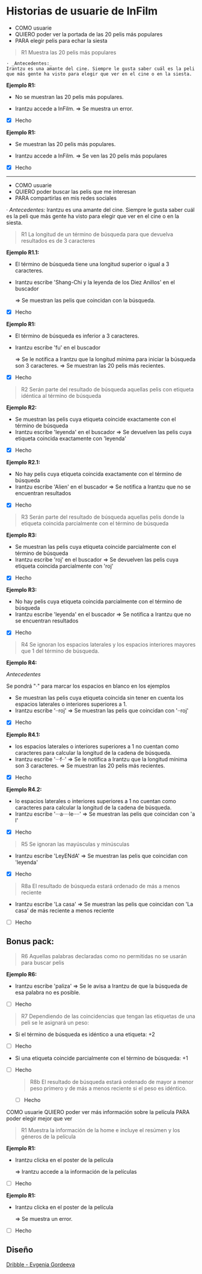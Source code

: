 # Historias de usuarie de InFilm

- COMO usuarie
- QUIERO poder ver la portada de las 20 pelis más populares
- PARA elegir pelis para echar la siesta

> R1 Muestra las 20 pelis más populares

    · _Antecedentes:_
    Irantzu es una amante del cine. Siempre le gusta saber cuál es la peli que más gente ha visto para elegir que ver en el cine o en la siesta.

**Ejemplo R1:**

- No se muestran las 20 pelis más populares.

- Irantzu accede a InFilm. => Se muestra un error.

- [x] Hecho

**Ejemplo R1:**

- Se muestran las 20 pelis más populares.

- Irantzu accede a InFilm. => Se ven las 20 pelis más populares

- [x] Hecho

---

- COMO usuarie
- QUIERO poder buscar las pelis que me interesan
- PARA compartirlas en mis redes sociales

· _Antecedentes:_
Irantzu es una amante del cine. Siempre le gusta saber cuál es la peli que más gente ha visto para elegir que ver en el cine o en la siesta.

> R1 La longitud de un término de búsqueda para que devuelva resultados es de 3 caracteres

**Ejemplo R1.1:**

- El término de búsqueda tiene una longitud superior o igual a 3 caracteres.

- Irantzu escribe 'Shang-Chi y la leyenda de los Diez Anillos' en el buscador

  => Se muestran las pelis que coincidan con la búsqueda.

- [x] Hecho

**Ejemplo R1:**

- El término de búsqueda es inferior a 3 caracteres.
- Irantzu escribe 'fu' en el buscador

  => Se le notifica a Irantzu que la longitud mínima para iniciar la búsqueda son 3 caracteres.
  => Se muestran las 20 pelis más recientes.

- [x] Hecho

> R2 Serán parte del resultado de búsqueda aquellas pelis con etiqueta idéntica al término de búsqueda

**Ejemplo R2:**

- Se muestran las pelis cuya etiqueta coincide exactamente con el término de búsqueda
- Irantzu escribe 'leyenda' en el buscador
  => Se devuelven las pelis cuya etiqueta coincida exactamente con 'leyenda'

- [x] Hecho

**Ejemplo R2.1:**

- No hay pelis cuya etiqueta coincida exactamente con el término de búsqueda
- Irantzu escribe 'Alien' en el buscador
  => Se notifica a Irantzu que no se encuentran resultados

- [x] Hecho

> R3 Serán parte del resultado de búsqueda aquellas pelis donde la etiqueta coincida parcialmente con el término de búsqueda

**Ejemplo R3:**

- Se muestran las pelis cuya etiqueta coincide parcialmente con el término de búsqueda
- Irantzu escribe 'roj' en el buscador
  => Se devuelven las pelis cuya etiqueta coincida parcialmente con 'roj'

- [x] Hecho

**Ejemplo R3:**

- No hay pelis cuya etiqueta coincida parcialmente con el término de búsqueda
- Irantzu escribe 'leyenda' en el buscador
  => Se notifica a Irantzu que no se encuentran resultados

- [x] Hecho

> R4 Se ignoran los espacios laterales y los espacios interiores mayores que 1 del término de búsqueda.

**Ejemplo R4:**

_Antecedentes_

Se pondrá "·" para marcar los espacios en blanco en los ejemplos

- Se muestran las pelis cuya etiqueta coincida sin tener en cuenta los espacios laterales o interiores superiores a 1.
- Irantzu escribe '··roj'
  => Se muestran las pelis que coincidan con '··roj'

- [x] Hecho

**Ejemplo R4.1:**

- los espacios laterales o interiores superiores a 1 no cuentan como caracteres para calcular la longitud de la cadena de búsqueda.
- Irantzu escribe '···f··'
  => Se le notifica a Irantzu que la longitud mínima son 3 caracteres.
  => Se muestran las 20 pelis más recientes.

- [x] Hecho

**Ejemplo R4.2:**

- lo espacios laterales o interiores superiores a 1 no cuentan como caracteres para calcular la longitud de la cadena de búsqueda.
- Irantzu escribe '···a····le····'
  => Se muestran las pelis que coincidan con 'a l'

- [x] Hecho

> R5 Se ignoran las mayúsculas y minúsculas

- Irantzu escribe 'LeyENdA'
  => Se muestran las pelis que coincidan con 'leyenda'

- [x] Hecho

> R8a El resultado de búsqueda estará ordenado de más a menos reciente

- Irantzu escribe 'La casa'
  => Se muestran las pelis que coincidan con 'La casa' de más reciente a menos reciente

- [ ] Hecho

## Bonus pack:

> R6 Aquellas palabras declaradas como no permitidas no se usarán para buscar pelis

**Ejemplo R6:**

- Irantzu escribe 'paliza'
  => Se le avisa a Irantzu de que la búsqueda de esa palabra no es posible.

- [ ] Hecho

> R7 Dependiendo de las coincidencias que tengan las etiquetas de una peli se le asignará un peso:

- Si el término de búsqueda es idéntico a una etiqueta: +2
- [ ] Hecho

- Si una etiqueta coincide parcialmente con el término de búsqueda: +1

- [ ] Hecho

  > R8b El resultado de búsqueda estará ordenado de mayor a menor peso primero y de más a menos reciente si el peso es idéntico.

  - [ ] Hecho

COMO usuarie
QUIERO poder ver más información sobre la película
PARA poder elegir mejor que ver

> R1 Muestra la información de la home e incluye el resúmen y los géneros de la película

**Ejemplo R1:**

- Irantzu clicka en el poster de la película

  => Irantzu accede a la información de la películas

- [ ] Hecho

**Ejemplo R1:**

- Irantzu clicka en el poster de la película

  => Se muestra un error.

- [ ] Hecho

## Diseño

[Dribble - Evgenia Gordeeva](https://dribbble.com/shots/9956355-SpeedyTV-Streaming-movie-search-engine-redesign/attachments/1991346?mode=media)
